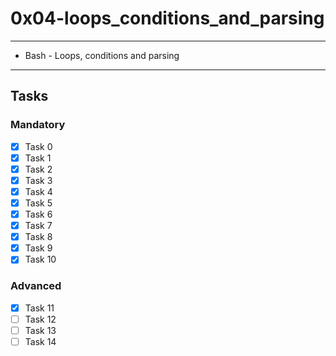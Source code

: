 # 0x04-loops_conditions_and_parsing

---
* Bash - Loops, conditions and parsing
---

## Tasks
### Mandatory
- [x] Task 0
- [x] Task 1
- [x] Task 2
- [x] Task 3
- [x] Task 4
- [x] Task 5
- [x] Task 6
- [x] Task 7
- [x] Task 8
- [x] Task 9
- [x] Task 10

### Advanced
- [x] Task 11
- [ ] Task 12
- [ ] Task 13
- [ ] Task 14
